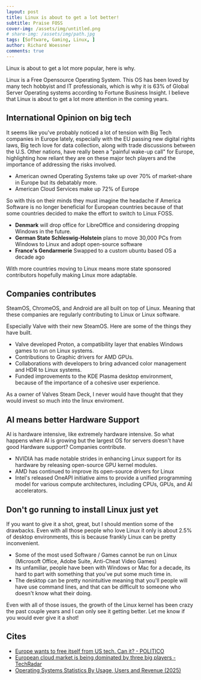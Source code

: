 ```yaml
---
layout: post
title: Linux is about to get a lot better!
subtitle: Praise FOSS
cover-img: /assets/img/untitled.png
# share-img: /assets/img/path.jpg
tags: [Software, Gaming, Linux, ]
author: Richard Woessner
comments: true
---
```


Linux is about to get a lot more popular, here is why.


Linux is a Free Opensource Operating System. This OS has been loved by many tech hobbyist and IT professionals, which is why it is 63% of Global Server Operating systems according to Fortune Business Insight. I believe that Linux is about to get a lot more attention in the coming years.

## International Opinion on big tech
It seems like you've probably noticed a lot of tension with Big Tech companies in Europe lately, especially with the EU passing new digital rights laws, Big tech love for data collection, along with trade discussions between the U.S. Other nations, have really been a "painful wake-up call" for Europe, highlighting how reliant they are on these major tech players and the importance of addressing the risks involved.

- American owned Operating Systems take up over 70% of market-share in Europe but its debatably more.
- American Cloud Services make up 72% of Europe

So with this on their minds they must imagine the headache if America Software is no longer beneficial for European countries because of that some countries decided to make the effort to switch to Linux FOSS.
- **Denmark** will drop office for LibreOffice and considering dropping Windows in the future.
- **German State Schleswig-Holstein** plans to move 30,000 PCs from Windows to Linux and adopt open-source software
- **France's Gendarmerie** Swapped to a custom ubuntu based OS a decade ago

With more countries moving to Linux means more state sponsored contributors hopefully making Linux more adaptable.


## Companies contributes
SteamOS, ChromeOS, and Android are all built on top of Linux. Meaning that these companies are regularly contributing to Linux or Linux software.

Especially Valve with their new SteamOS. Here are some of the things they have built.
- Valve developed Proton, a compatibility layer that enables Windows games to run on Linux systems.
- Contributions to Graphic drivers for AMD GPUs.
- Collaborations with developers to bring advanced color management and HDR to Linux systems.
- Funded improvements to the KDE Plasma desktop environment, because of the importance of a cohesive user experience.

As a owner of Valves Steam Deck, I never would have thought that they would invest so much into the linux enviroment.


## AI means better Hardware Support
AI is hardware intensive, like extremely hardware intensive. So what happens when AI is growing but the largest OS for servers doesn't have good Hardware support? Companies contribute.
- NVIDIA has made notable strides in enhancing Linux support for its hardware by releasing open-source GPU kernel modules.
- AMD has continued to improve its open-source drivers for Linux
- Intel's released OneAPI initiative aims to provide a unified programming model for various compute architectures, including CPUs, GPUs, and AI accelerators.


## Don't go running to install Linux just yet
If you want to give it a shot, great, but I should mention some of the drawbacks. Even with all those people who love Linux it only is about 2.5% of desktop environments, this is because frankly Linux can be pretty inconvenient.
- Some of the most used Software / Games cannot be run on Linux (Microsoft Office, Adobe Suite, Anti-Cheat Video Games)
- Its unfamiliar, people have been with Windows or Mac for a decade, its hard to part with something that you've put some much time in.
- The desktop can be pretty nonintuitive meaning that you'll people will have use command lines, and that can be difficult to someone who doesn't know what their doing.


Even with all of those issues, the growth of the Linux kernel has been crazy the past couple years and I can only see it getting better. Let me know if you would ever give it a shot!




## Cites
- [Europe wants to free itself from US tech. Can it? - POLITICO](https://www.politico.com/newsletters/digital-future-daily/2025/05/07/daniella-euro-stack-00333636?utm_source=chatgpt.com)
- [European cloud market is being dominated by three big players - TechRadar](https://www.techradar.com/news/european-cloud-market-is-being-dominated-by-three-big-players?utm_source=chatgpt.com)
- [Operating Systems Statistics By Usage, Users and Revenue (2025)](https://coolest-gadgets.com/operating-systems-statistics/?utm_source=chatgpt.com)

